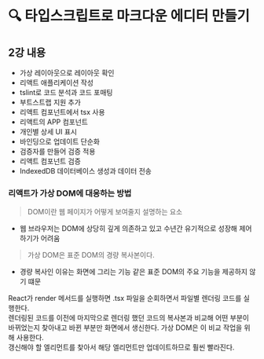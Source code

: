 # 🔍 타입스크립트로 마크다운 에디터 만들기

## 2강 내용

- 가상 레이아웃으로 레이아웃 확인
- 리액트 애플리케이션 작성
- tslint로 코드 분석과 코드 포매팅
- 부트스트랩 지원 추가
- 리액트 컴포넌트에서 tsx 사용
- 리액트의 APP 컴포넌트
- 개인별 상세 UI 표시
- 바인딩으로 업데이트 단순화
- 검증자를 만들어 검증 적용
- 리액트 컴포넌트 검증
- IndexedDB 데이터베이스 생성과 데이터 전송

### 리액트가 가상 DOM에 대응하는 방법 
> DOM이란 웹 페이지가 어떻게 보여줄지 설명하는 요소
- 웹 브라우저는 DOM에 상당히 깊게 의존하고 있고 수년간 유기적으로 성장해 제어하기가 어려움

> 가상 DOM은 표준 DOM의 경량 복사본이다.
- 경량 복사인 이유는 화면에 그리는 기능 같은 표준 DOM의 주요 기능을 제공하지 않기 떄문

React가 render 메서드를 실행하면 .tsx 파일을 순회하면서 파일별 렌더링 코드를 실행한다.  
렌더링된 코드를 이전에 마지막으로 렌더링 했던 코드의 복사본과 비교해 어떤 부분이 바뀌었는지 찾아내고 바뀐 부분만 화면에서 생신한다.
가상 DOM은 이 비교 작업을 위해 사용한다.  
갱신해야 할 엘리먼트를 찾아서 해당 엘리먼트만 업데이트하므로 훨씬 빨라진다.

